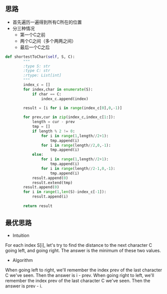 ## 思路

- 首先遍历一遍得到所有C所在的位置
- 分三种情况
    - 第一个C之前
    - 两个C之间（多个两两之间）
    - 最后一个C之后

```Python
def shortestToChar(self, S, C):
        """
        :type S: str
        :type C: str
        :rtype: List[int]
        """
        index_c = []
        for index,char in enumerate(S):
            if char == C:
                index_c.append(index)

        result = [i for i in range(index_c[0],0,-1)]
        
        for prev,cur in zip(index_c,index_c[1:]):
            length = cur - prev
            tmp = []
            if length % 2 != 0:
                for i in range(1,length//2+1):
                    tmp.append(i)
                for i in range(length//2,0,-1):
                    tmp.append(i)
            else:
                for i in range(1,length//2+1):
                    tmp.append(i)
                for i in range(length//2-1,0,-1):
                    tmp.append(i)
            result.append(0)
            result.extend(tmp)
        result.append(0)
        for i in range(1,len(S)-index_c[-1]):
            result.append(i)
        
        return result
```



## 最优思路

- Intuition

For each index S[i], let's try to find the distance to the next character C going left, and going right. The answer is the minimum of these two values.

- Algorithm

When going left to right, we'll remember the index prev of the last character C we've seen. Then the answer is i - prev.
When going right to left, we'll remember the index prev of the last character C we've seen. Then the answer is prev - i.

